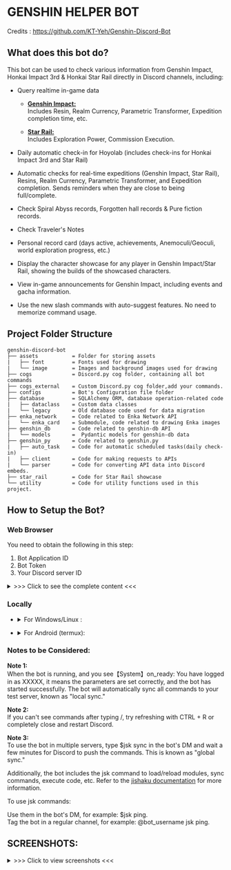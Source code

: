 # GENSHIN HELPER BOT

Credits : https://github.com/KT-Yeh/Genshin-Discord-Bot

## What does this bot do?
This bot can be used to check various information from Genshin Impact, Honkai Impact 3rd & Honkai Star Rail directly in Discord channels, including:

- Query realtime in-game data
    - <u>**Genshin Impact:**</u> <br> Includes Resin, Realm Currency, Parametric Transformer, Expedition completion time, etc.

    - <u>**Star Rail:**</u> <br> Includes Exploration Power, Commission Execution.

- Daily automatic check-in for Hoyolab (includes check-ins for Honkai Impact 3rd and Star Rail)

- Automatic checks for real-time expeditions (Genshin Impact, Star Rail), Resins, Realm Currency, Parametric Transformer, and Expedition completion. Sends reminders when they are close to being full/complete.

- Check Spiral Abyss records, Forgotten hall records & Pure fiction records.

- Check Traveler's Notes 

- Personal record card (days active, achievements, Anemoculi/Geoculi, world exploration progress, etc.)

- Display the character showcase for any player in Genshin Impact/Star Rail, showing the builds of the showcased characters.

- View in-game announcements for Genshin Impact, including events and gacha information.

- Use the new slash commands with auto-suggest features. No need to memorize command usage.

## Project Folder Structure

```
genshin-discord-bot
├── assets           = Folder for storing assets
|   ├── font         = Fonts used for drawing
|   └── image        = Images and background images used for drawing
├── cogs             = Discord.py cog folder, containing all bot commands
├── cogs_external    = Custom Discord.py cog folder,add your commands.
├── configs          = Bot's Configuration file folder
├── database         = SQLAlchemy ORM, database operation-related code
|   ├── dataclass    = Custom data classes
|   └── legacy       = Old database code used for data migration
├── enka_network     = Code related to Enka Network API
|   └── enka_card    = Submodule, code related to drawing Enka images
├── genshin_db       = Code related to genshin-db API
|   └── models       =  Pydantic models for genshin-db data
├── genshin_py       = Code related to genshin.py
|   ├── auto_task    = Code for automatic scheduled tasks(daily check-in)
|   ├── client       = Code for making requests to APIs
|   └── parser       = Code for converting API data into Discord embeds.
├── star_rail        = Code for Star Rail showcase
└── utility          = Code for utility functions used in this project.
```

## How to Setup the Bot?

### Web Browser
You need to obtain the following in this step:

1. Bot Application ID
2. Bot Token
3. Your Discord server ID

<details><summary>>>> Click to see the complete content <<<</summary>

1. Go to [Discord Developer Portal](https://discord.com/developers/applications "Discord Developer Portal") and log in with your Discord account.

2. Click "New Application" to create an application. Enter the desired name and click "Create."<br>
![](https://i.imgur.com/dbDHEM3.png)
![](https://i.imgur.com/BcJcSnU.png)

3. On the Bot page, click "Add Bot" to add a bot.<br>
![](https://i.imgur.com/lsIgGCi.png)

4. In OAuth2/URL Generator, check "bot," "applications.commands," and "Send Messages." The URL generated at the bottom is the invitation link for the bot. Open the link to invite the bot to your server.<br>
![](https://i.imgur.com/y1Ml43u.png)


### Getting values of bot_token, application_id & test_server_id for config file.

1. On the General Information page, get the Application ID of the bot.<br>
![](https://i.imgur.com/h07q5zT.png)

2. On the Bot page, click "Reset Token" to get the Bot Token.<br>
![](https://i.imgur.com/BfzjewI.png)

3. Right-click on your Discord server name or icon, copy the server ID (enable Developer Mode in Settings -> Advanced -> Developer Mode).<br>
![](https://i.imgur.com/tCMhEhv.png)

</details>

### Locally

- <details><summary>For Windows/Linux :</summary>

    1. Install [Git](https://git-scm.com/download/win) & [Python Version == 3.10](https://www.python.org/downloads/release/python-3100/).<br>

    2. clone this repository using:
    ```
    git clone https://github.com/Lucifer7535/genshin-discord-bot.git
    ```
    3. Install pipenv to install required packages.
    ```
    pip install pipenv
    ```
    4. Open command prompt inside the cloned genshin-discord-bot folder. It should look like ```D:\Genshin-Discord-Bot>```, install the packages using
    ```
    pipenv install
    ```
    5. Use ```pipenv shell``` in the project folder path to run the virtual environment, after the packages are succesfully installed.

    6. It would look like this ```(Genshin-Discord-Bot-4wfjLgXf) D:\Node\genshin-discord-bot>``` where ```(Genshin-Discord-Bot-4wfjLgXf)``` will be your environment name.

    7. Open the <u>**Utility\config.py**</u> file in a text editor. Fill in the Application ID, Server ID, and Bot Token obtained from the web browser. Save the file. Example:
        - application_id: int = 1234567
        - test_server_id: int = 1234567
        - bot_token: str = "abcd12345"

    8. Run the bot using
    ```
    python main.py
    ```
</details>

- <details><summary>For Android (termux):</summary>

    1. Install [Termux Monet](https://github.com/KitsunedFox/termux-monet/releases/tag/v0.118.0-33) based on your device's architecture.

    2. Open the app and run these commands one by one after successfull execution of one after another.
    ```
    pkg update & pkg upgrade
    ```
    ```
    pkg install git
    ```
    ```
    pkg install tur-repo
    ```
    ```
    pkg install python-is-python3.10/tur-packages
    ```
    ```
    pkg install libjpeg-turbo libpng libzmq freetype
    ```

    3. clone this repository using:
    ```
    git clone https://github.com/Lucifer7535/genshin-discord-bot.git
    ```
    4. Install pipenv to install required packages.
    ```
    pip install pipenv
    ```
    5. Open the folder using ```cd genshin-discord-bot``` and run
    ```
    pipenv install
    ```
    6. Use ```pipenv shell``` in the project folder path to run the virtual environment, after the packages are succesfully installed.

    7. It would look like this ```(Genshin-Discord-Bot-4wfjLgXf)~genshin-discord-bot>``` where ```(Genshin-Discord-Bot-4wfjLgXf)``` will be your environment name.

    8. Open the <u>**Utility\config.py**</u> file using nano. Use command ```nano utility/config.py
    
    9. Fill in the Application ID, Server ID, and Bot Token obtained from the web browser. Save the file. Example:
        - application_id: int = 1234567
        - test_server_id: int = 1234567
        - bot_token: str = "abcd12345"

    10. Upgrade the pillow package from version 9.5.0 due to some errors in android linux based OS.
    ```
    pip install --upgrade pillow
    ```
    11. Run the bot using
    ```
    python main.py
</details>

### Notes to be Considered:

**Note 1:**<br>
When the bot is running, and you see【System】on_ready: You have logged in as XXXXX, it means the parameters are set correctly, and the bot has started successfully. The bot will automatically sync all commands to your test server, known as "local sync."

**Note 2:**<br>
If you can't see commands after typing /, try refreshing with CTRL + R or completely close and restart Discord.

**Note 3:**<br>
To use the bot in multiple servers, type $jsk sync in the bot's DM and wait a few minutes for Discord to push the commands. This is known as "global sync."

Additionally, the bot includes the jsk command to load/reload modules, sync commands, execute code, etc. Refer to the [jishaku documentation](https://github.com/Gorialis/jishaku) for more information.<br>

To use jsk commands:

Use them in the bot's DM, for example: $jsk ping.<br>
Tag the bot in a regular channel, for example: @bot_username jsk ping.


## SCREENSHOTS:
<details><summary>>>> Click to view screenshots <<<</summary>
<br>

1. Bot's Slash Commands<br>
![](https://i.imgur.com/zwgJdqO.png)<br>
<br>

2. /showcase-characters<br>
![](https://i.imgur.com/G3IrQcr.png)<br>
<br>

3. /abyss-record<br>
![](https://i.imgur.com/46795lR.png)<br>
<br>

4. /characters-list<br>
![](https://i.imgur.com/LdyWcUL.png)<br>
<br>

5. /diary_notes<br>
![](https://i.imgur.com/LSOmvoX.png)<br>
<br>

6. /game-notices<br>
![](https://i.imgur.com/UEqzuWO.png)<br>
<br>

7. /instant-notes<br>
![](https://i.imgur.com/V0FASxg.png)<br>
<br>

8. /record-card(data overview)<br>
![](https://i.imgur.com/dcelsvr.png)<br>
<br>

9. /record-card(world exploration)<br>
![](https://i.imgur.com/CfTmFrR.png)<br>
<br>

10. /schedule command<br>
![](https://i.imgur.com/rZ7Vu94.png)<br>
<br>

11. daily check-in<br>
![](https://i.imgur.com/8a63R7n.png)<br>
<br>

12. scheduled reminders<br>
![](https://i.imgur.com/z61kUh1.png)
</details>